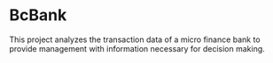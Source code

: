 # BcBank
This project analyzes the transaction data of a micro finance bank to provide management with information necessary for decision making.
